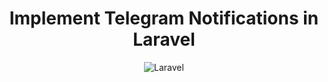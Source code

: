 <div align="center">

# Implement Telegram Notifications in Laravel 
![Laravel](https://github.com/ProjectAlpha2020/Projectalpha2020/workflows/API%20Unit%20Tests/badge.svg)
</div>
